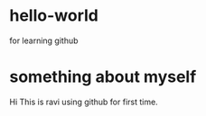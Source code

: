 # hello-world
for learning github
# something about myself

Hi This is ravi using github for first time.
